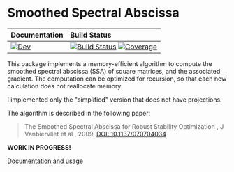 # Smoothed Spectral Abscissa

| **Documentation**         | **Build Status**                                                      |
|:------------------------- |:--------------------------------------------------------------------- |
|  [![Dev](https://img.shields.io/badge/docs-dev-blue.svg)](https://dylanfesta.github.io/SmoothedSpectralAbscissa.jl/dev) |  [![Build Status](https://github.com/dylanfesta/SmoothedSpectralAbscissa.jl/workflows/CI/badge.svg)](https://github.com/dylanfesta/SmoothedSpectralAbscissa.jl/actions)  [![Coverage](https://codecov.io/gh/dylanfesta/SmoothedSpectralAbscissa.jl/branch/master/graph/badge.svg)](https://codecov.io/gh/dylanfesta/SmoothedSpectralAbscissa.jl) |

This package implements a memory-efficient algorithm to compute  the smoothed spectral abscissa (SSA) of square matrices, and the associated gradient. The computation can be optimized for recursion, so that each new calculation does not reallocate memory.

I implemented only the "simplified" version that does not have projections.

The algorithm is described in the following paper:

> The Smoothed Spectral Abscissa for Robust Stability Optimization , J Vanbiervliet et al , 2009. [DOI: 10.1137/070704034](https://doi.org/10.1137/070704034)

**WORK IN PROGRESS!**

[Documentation and usage](https://dylanfesta.github.io/SmoothedSpectralAbscissa.jl/dev)
